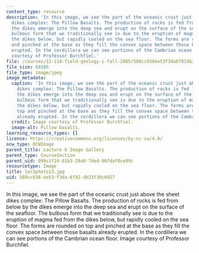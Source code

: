 ```yaml
---
content_type: resource
description: 'In this image, we see the part of the oceanic crust just above the sheet
  dikes complex: The Pillow Basalts. The production of rocks is fed from below by
  the dikes emerge into the deep sea and erupt on the surface of the seafloor. The
  bulbous form that we traditionally see is due to the eruption of magma fed from
  the dikes below, but rapidly cooled on the sea floor. The forms are rounded on top
  and pinched at the base as they fill the convex space between those basalts already
  erupted. In the cordillera we can see portions of the Cambrian ocean floor. Image
  courtesy of Professor Burchfiel.'
file: /courses/12-114-field-geology-i-fall-2005/588cc938ee53f3da6f82db33f38c6d27_lec3photo13.jpg
file_size: 60385
file_type: image/jpeg
image_metadata:
  caption: 'In this image, we see the part of the oceanic crust just above the sheet
    dikes complex: The Pillow Basalts. The production of rocks is fed from below by
    the dikes emerge into the deep sea and erupt on the surface of the seafloor. The
    bulbous form that we traditionally see is due to the eruption of magma fed from
    the dikes below, but rapidly cooled on the sea floor. The forms are rounded on
    top and pinched at the base as they fill the convex space between those basalts
    already erupted. In the cordillera we can see portions of the Cambrian ocean floor.'
  credit: Image courtesy of Professor Burchfiel.
  image-alt: Pillow basalts.
learning_resource_types: []
license: https://creativecommons.org/licenses/by-nc-sa/4.0/
ocw_type: OCWImage
parent_title: Lecture 6 Image Gallery
parent_type: CourseSection
parent_uid: 099c1f24-01b3-29a8-7ded-96fdaf0ce89c
resourcetype: Image
title: lec3photo13.jpg
uid: 588cc938-ee53-f3da-6f82-db33f38c6d27
---
```

In this image, we see the part of the oceanic crust just above the sheet dikes complex: The Pillow Basalts. The production of rocks is fed from below by the dikes emerge into the deep sea and erupt on the surface of the seafloor. The bulbous form that we traditionally see is due to the eruption of magma fed from the dikes below, but rapidly cooled on the sea floor. The forms are rounded on top and pinched at the base as they fill the convex space between those basalts already erupted. In the cordillera we can see portions of the Cambrian ocean floor. Image courtesy of Professor Burchfiel.